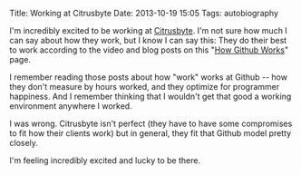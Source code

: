 Title: Working at Citrusbyte
Date: 2013-10-19 15:05
Tags: autobiography

I'm incredibly excited to be working at
[Citrusbyte](http://citrusbyte.com). I'm not sure how much I can say
about how they work, but I know I can say this: They do their best to
work according to the video and blog posts on this "[How Github
Works](http://zachholman.com/posts/how-github-works/)" page.

I remember reading those posts about how "work" works at Github -- how
they don't measure by hours worked, and they optimize for programmer
happiness. And I remember thinking that I wouldn't get that good a
working environment anywhere I worked.

I was wrong. Citrusbyte isn't perfect (they have to have some
compromises to fit how their clients work) but in general, they fit that
Github model pretty closely.

I'm feeling incredibly excited and lucky to be there.

